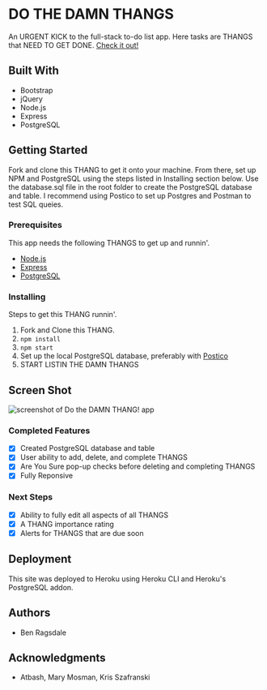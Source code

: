 # DO THE DAMN THANGS

An URGENT KICK to the full-stack to-do list app. Here tasks are THANGS that NEED TO GET DONE. [Check it out!](https://glacial-river-83598.herokuapp.com/)

## Built With
- Bootstrap
- jQuery
- Node.js
- Express
- PostgreSQL

## Getting Started

Fork and clone this THANG to get it onto your machine. From there, set up NPM and PostgreSQL using the steps listed in Installing section below. Use the database.sql file in the root folder to create the PostgreSQL database and table. I recommend using Postico to set up Postgres and Postman to test SQL queies. 

### Prerequisites

This app needs the following THANGS to get up and runnin'.

- [Node.js](https://nodejs.org/en/)
- [Express](https://expressjs.com/)
- [PostgreSQL](https://www.postgresql.org/)


### Installing

Steps to get this THANG runnin'.

1. Fork and Clone this THANG.
2. `npm install`
3. `npm start`
4. Set up the local PostgreSQL database, preferably with [Postico](https://eggerapps.at/postico/)
5. START LISTIN THE DAMN THANGS

## Screen Shot

![screenshot of Do the DAMN THANG! app](https://glacial-river-83598.herokuapp.com/damn-thang-500x386.png "Screenshot of the DAMN THANG!")

### Completed Features

- [x] Created PostgreSQL database and table
- [x] User ability to add, delete, and complete THANGS
- [x] Are You Sure pop-up checks before deleting and completing THANGS
- [x] Fully Reponsive 

### Next Steps

- [x] Ability to fully edit all aspects of all THANGS
- [x] A THANG importance rating
- [x] Alerts for THANGS that are due soon

## Deployment

This site was deployed to Heroku using Heroku CLI and Heroku's PostgreSQL addon. 

## Authors

* Ben Ragsdale

## Acknowledgments

* Atbash, Mary Mosman, Kris Szafranski
